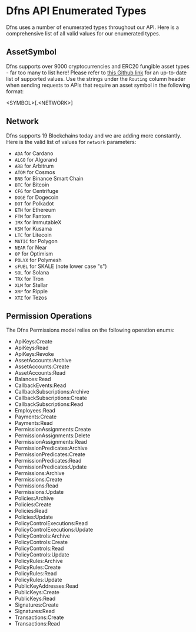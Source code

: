 # Dfns API Enumerated Types

Dfns uses a number of enumerated types throughout our API. Here is a comprehensive list of all valid values for our enumerated types.&#x20;

## AssetSymbol

Dfns supports over 9000 cryptocurrencies and ERC20 fungible asset types - far too many to list here! Please refer to [this Github link](../AssetTickers.csv) for an up-to-date list of supported values.  Use the strings under the `Routing` column header when sending requests to APIs that require an asset symbol in the following format:&#x20;

&#x20;\<SYMBOL>\[.\<NETWORK>]

## Network

Dfns supports 19 Blockchains today and we are adding more constantly. Here is the valid list of values for `network` parameters:&#x20;

* `ADA` for Cardano&#x20;
* `ALGO` for Algorand&#x20;
* `ARB` for Arbitrum&#x20;
* `ATOM` for Cosmos&#x20;
* `BNB` for Binance Smart Chain&#x20;
* `BTC` for Bitcoin&#x20;
* `CFG` for Centrifuge&#x20;
* `DOGE` for Dogecoin&#x20;
* `DOT` for Polkadot&#x20;
* `ETH` for Ethereum&#x20;
* `FTM` for Fantom&#x20;
* `IMX` for ImmutableX&#x20;
* `KSM` for Kusama&#x20;
* `LTC` for Litecoin&#x20;
* `MATIC` for Polygon&#x20;
* `NEAR` for Near&#x20;
* `OP` for Optimism&#x20;
* `POLYX` for Polymesh&#x20;
* `sFUEL` for SKALE (note lower case "s")
* `SOL` for Solana&#x20;
* `TRX` for Tron&#x20;
* `XLM` for Stellar&#x20;
* `XRP` for Ripple&#x20;
* `XTZ` for Tezos



## Permission Operations

The Dfns Permissions model relies on the following operation enums:

* ApiKeys:Create
* ApiKeys:Read
* ApiKeys:Revoke
* AssetAccounts:Archive
* AssetAccounts:Create
* AssetAccounts:Read
* Balances:Read
* CallbackEvents:Read
* CallbackSubscriptions:Archive
* CallbackSubscriptions:Create
* CallbackSubscriptions:Read
* Employees:Read
* Payments:Create
* Payments:Read
* PermissionAssignments:Create
* PermissionAssignments:Delete
* PermissionAssignments:Read
* PermissionPredicates:Archive
* PermissionPredicates:Create
* PermissionPredicates:Read
* PermissionPredicates:Update
* Permissions:Archive
* Permissions:Create
* Permissions:Read
* Permissions:Update
* Policies:Archive
* Policies:Create
* Policies:Read
* Policies:Update
* PolicyControlExecutions:Read
* PolicyControlExecutions:Update
* PolicyControls:Archive
* PolicyControls:Create
* PolicyControls:Read
* PolicyControls:Update
* PolicyRules:Archive
* PolicyRules:Create
* PolicyRules:Read
* PolicyRules:Update
* PublicKeyAddresses:Read
* PublicKeys:Create
* PublicKeys:Read
* Signatures:Create
* Signatures:Read
* Transactions:Create
* Transactions:Read
